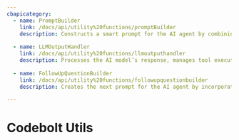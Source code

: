 ```yaml
---
cbapicategory:
  - name: PromptBuilder
    link: /docs/api/utility%20functions/promptBuilder
    description: Constructs a smart prompt for the AI agent by combining tools, environment details, system instructions, and task-specific information.
    
  - name: LLMOutputHandler
    link: /docs/api/utility%20functions/llmoutputhandler
    description: Processes the AI model’s response, manages tool executions, handles user communication, and detects when the task is completed.
    
  - name: FollowUpQuestionBuilder
    link: /docs/api/utility%20functions/followupquestionbuilder
    description: Creates the next prompt for the AI agent by incorporating previous conversation, tool results, and summarizing long interactions when needed.

---
```

# Codebolt Utils
<CBAPICategory />